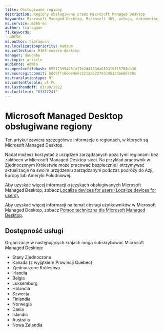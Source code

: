 ```yaml
---
title: Obsługiwane regiony
description: Regiony obsługiwane przez Microsoft Managed Desktop
keywords: Microsoft Managed Desktop, Microsoft 365, usługa, dokumentacja
ms.service: m365-md
author: tiaraquan
f1.keywords:
- NOCSH
ms.author: tiaraquan
ms.localizationpriority: medium
ms.collection: M365-modern-desktop
manager: dougeby
ms.topic: article
audience: Admin
ms.openlocfilehash: 65517399425fa71b2d4123da6103f9f15784db38
ms.sourcegitcommit: bdd6ffc6ebe4e6cb212ab22793d9513dae6d798c
ms.translationtype: MT
ms.contentlocale: pl-PL
ms.lasthandoff: 03/08/2022
ms.locfileid: "63327241"
---
```

# <a name="microsoft-managed-desktop-supported-regions"></a>Microsoft Managed Desktop obsługiwane regiony

Ten artykuł zawiera szczegółowe informacje o regionach, w których są Microsoft Managed Desktop.

Nadal możesz korzystać z urządzeń zarządzanych poza tymi regionami bez zakłóceń w Microsoft Managed Desktop sieci. Na przykład pracownik w Zjednoczonym Królestwie może pracować bezpiecznie i otrzymywać aktualizacje na swoim urządzeniu zarządzanym podczas podróży do Azji, Europy lub Ameryki Południowej.

Aby uzyskać więcej informacji o językach obsługiwanych Microsoft Managed Desktop, zobacz [Localize devices for users (Localize devices for users).](../get-started/localization.md)

Aby uzyskać więcej informacji na temat obsługi użytkowników w Microsoft Managed Desktop, zobacz [Pomoc techniczna dla Microsoft Managed Desktop](support.md).

## <a name="service-availability"></a>Dostępność usługi

Organizacje w następujących krajach mogą subskrybować Microsoft Managed Desktop:

- Stany Zjednoczone
- Kanada (z wyjątkiem Prowincji Quebec)
- Zjednoczone Królestwo
- Irlandia
- Belgia
- Luksemburg
- Holandia
- Szwecja
- Finlandia
- Norwegia
- Dania
- Islandia
- Australia
- Nowa Zelandia
